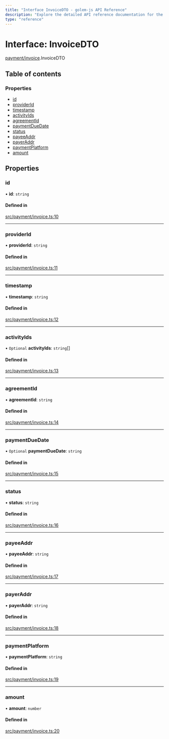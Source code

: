 ```yaml
---
title: "Interface InvoiceDTO - golem-js API Reference"
description: "Explore the detailed API reference documentation for the Interface InvoiceDTO within the golem-js SDK for the Golem Network."
type: "reference"
---
```

# Interface: InvoiceDTO

[payment/invoice](../modules/payment_invoice).InvoiceDTO

## Table of contents

### Properties

- [id](payment_invoice.InvoiceDTO#id)
- [providerId](payment_invoice.InvoiceDTO#providerid)
- [timestamp](payment_invoice.InvoiceDTO#timestamp)
- [activityIds](payment_invoice.InvoiceDTO#activityids)
- [agreementId](payment_invoice.InvoiceDTO#agreementid)
- [paymentDueDate](payment_invoice.InvoiceDTO#paymentduedate)
- [status](payment_invoice.InvoiceDTO#status)
- [payeeAddr](payment_invoice.InvoiceDTO#payeeaddr)
- [payerAddr](payment_invoice.InvoiceDTO#payeraddr)
- [paymentPlatform](payment_invoice.InvoiceDTO#paymentplatform)
- [amount](payment_invoice.InvoiceDTO#amount)

## Properties

### id

• **id**: `string`

#### Defined in

[src/payment/invoice.ts:10](https://github.com/golemfactory/golem-js/blob/fd57fdd/src/payment/invoice.ts#L10)

___

### providerId

• **providerId**: `string`

#### Defined in

[src/payment/invoice.ts:11](https://github.com/golemfactory/golem-js/blob/fd57fdd/src/payment/invoice.ts#L11)

___

### timestamp

• **timestamp**: `string`

#### Defined in

[src/payment/invoice.ts:12](https://github.com/golemfactory/golem-js/blob/fd57fdd/src/payment/invoice.ts#L12)

___

### activityIds

• `Optional` **activityIds**: `string`[]

#### Defined in

[src/payment/invoice.ts:13](https://github.com/golemfactory/golem-js/blob/fd57fdd/src/payment/invoice.ts#L13)

___

### agreementId

• **agreementId**: `string`

#### Defined in

[src/payment/invoice.ts:14](https://github.com/golemfactory/golem-js/blob/fd57fdd/src/payment/invoice.ts#L14)

___

### paymentDueDate

• `Optional` **paymentDueDate**: `string`

#### Defined in

[src/payment/invoice.ts:15](https://github.com/golemfactory/golem-js/blob/fd57fdd/src/payment/invoice.ts#L15)

___

### status

• **status**: `string`

#### Defined in

[src/payment/invoice.ts:16](https://github.com/golemfactory/golem-js/blob/fd57fdd/src/payment/invoice.ts#L16)

___

### payeeAddr

• **payeeAddr**: `string`

#### Defined in

[src/payment/invoice.ts:17](https://github.com/golemfactory/golem-js/blob/fd57fdd/src/payment/invoice.ts#L17)

___

### payerAddr

• **payerAddr**: `string`

#### Defined in

[src/payment/invoice.ts:18](https://github.com/golemfactory/golem-js/blob/fd57fdd/src/payment/invoice.ts#L18)

___

### paymentPlatform

• **paymentPlatform**: `string`

#### Defined in

[src/payment/invoice.ts:19](https://github.com/golemfactory/golem-js/blob/fd57fdd/src/payment/invoice.ts#L19)

___

### amount

• **amount**: `number`

#### Defined in

[src/payment/invoice.ts:20](https://github.com/golemfactory/golem-js/blob/fd57fdd/src/payment/invoice.ts#L20)
